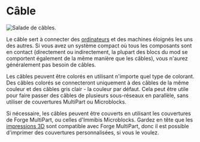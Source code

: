 # Câble

![Salade de câbles.](oredict:opencomputers:cable)

Le câble sert à connecter des [ordinateurs](../general/computer.md) et des machines éloignés les uns des autres. Si vous avez un système compact où tous les composants sont en contact (directement ou indirectement, la plupart des blocs du mod se comportent également de la même manière que les câbles), vous n'aurez généralement pas besoin de câbles.

Les câbles peuvent être colorés en utilisant n'importe quel type de colorant. Des câbles colorés se connecteront uniquement à des câbles de la même couleur et des câbles gris clair - la couleur par défaut. Cela peut être utile pour faire passer des câbles de plusieurs sous-réseaux en parallèle, sans utiliser de couvertures MultiPart ou Microblocks.

Si nécessaire, les câbles peuvent être couverts en utilisant les couvertures de Forge MultiPart, ou celles d'Immibis Microblocks. Gardez en tête que les [impressions 3D](print.md) sont compatible avec Forge MultiPart, donc il est possible d'imprimer des couvertures personnalisées, si vous le voulez.
